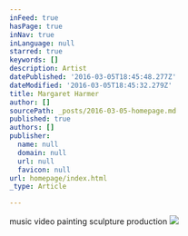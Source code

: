 ```yaml
---
inFeed: true
hasPage: true
inNav: true
inLanguage: null
starred: true
keywords: []
description: Artist
datePublished: '2016-03-05T18:45:48.277Z'
dateModified: '2016-03-05T18:45:32.279Z'
title: Margaret Harmer
author: []
sourcePath: _posts/2016-03-05-homepage.md
published: true
authors: []
publisher:
  name: null
  domain: null
  url: null
  favicon: null
url: homepage/index.html
_type: Article

---
```

music video painting sculpture production
![](https://the-grid-user-content.s3-us-west-2.amazonaws.com/c40b5131-c1b0-4eec-b17d-cb2fd4876579.jpg)